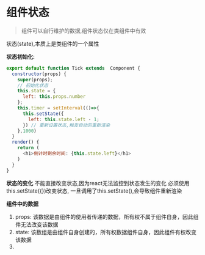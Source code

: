 # 组件状态

> 组件可以自行维护的数据,组件状态仅在类组件中有效

状态(state),本质上是类组件的一个属性

**状态初始化**: 

```js
export default function Tick extends  Component {
  constructor(props) {
    super(props);
    // 初始化状态
    this.state = {
      left: this.props.number
    };
    this.timer = setInterval(()=>{
      this.setState({
        left: this.state.left - 1;
      }) // 重新设置状态,触发自动的重新渲染
    },1000)
  }
  render() {
    return (
      <h1>倒计时剩余时间: {this.state.left}</h1>
    )
  }
}

```

**状态的变化**
不能直接改变状态,因为react无法监控到状态发生的变化
必须使用this.setState({})改变状态,
一旦调用了this.setState(),会导致组件重新渲染

**组件中的数据**
1. props: 该数据是由组件的使用者传递的数据，所有权不属于组件自身，因此组件无法改变该数据
2. state: 该数组是由组件自身创建的，所有权数据组件自身，因此组件有权改变该数据
3. 